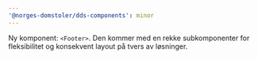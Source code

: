 ```yaml
---
'@norges-domstoler/dds-components': minor
---
```


Ny komponent: `<Footer>`. Den kommer med en rekke subkomponenter for fleksibilitet og konsekvent layout på tvers av løsninger.
